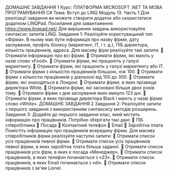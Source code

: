 ДОМАШНЄ ЗАВДАННЯ
1
Курс: ПЛАТФОРМА MICROSOFT .NET
ТА МОВА ПРОГРАМУВАННЯ C#
Тема: Вступ до LINQ
Модуль 13. Часть 1
Для реалізації завдання ви можете створити додаток або
скористатися додатком LINQPad.
Посилання для завантаження https://www.linqpad.net/
Для вирішення завдань використовуйте синтаксис запитів LINQ.
Завдання 1:
Реалізуйте користувацький тип «Фірма». В ньому має бути
інформація про назву фірми, дату заснування, профіль бізнесу
(маркетинг, IT, і т. д.), ПІБ директора, кількість працівників,
адреса.
Для масиву фірм реалізуйте такі запити:
 Отримати інформацію про всі фірми.
 Отримати фірми, які мають у назві слово «Food».
 Отримати фірми, які працюють у галузі маркетингу.
 Отримати фірми, які працюють у галузі маркетингу або IT.
 Отримати фірми з кількістю працівників більшою, ніж 100.
 Отримати фірми з кількістю працівників у діапазоні від 100
до 300.
 Отримати фірми, які знаходяться в Лондоні.
 Отримати фірми, в яких прізвище директора White.
 Отримати фірми, які засновані більше двох років тому.
 Отримати фірми з дня заснування яких минуло 123 дні.
 Отримати фірми, в яких прізвище директора Black і мають у
назві фірми слово «White».
ДОМАШНЄ ЗАВДАННЯ
2
Завдання 2:
Реалізуйте запити з першого завдання з використанням
синтаксису методів розширень.
Завдання 3:
Додайте до першого завдання клас, який містить інформацію про
працівників. Потрібно зберігати такі дані:
 ПІБ співробітника
 Посада
 Контактний телефон
 Email
 Заробітна плата
Помістіть інформацію про працівників всередину фірми.
Для масиву співробітників фірми реалізуйте наступні запити:
 Отримати список усіх працівників певної фірми.
 Отримати список усіх працівників певної фірми, в яких
заробітна плата більша заданої.
 Отримати список працівників усіх фірм, в яких є посада
«Менеджер».
 Отримати список працівників, в яких телефон починається з
«23».
 Отримати список працівників, в яких Email починається з
«di».
 Отримати список працівників з ім'ям Lionel.
